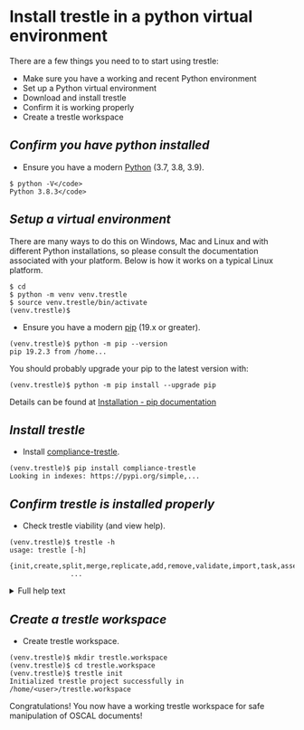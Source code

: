 # Install trestle in a python virtual environment

There are a few things you need to to start using trestle:

- Make sure you have a working and recent Python environment
- Set up a Python virtual environment
- Download and install trestle
- Confirm it is working properly
- Create a trestle workspace

## *Confirm you have python installed*

- Ensure you have a modern [Python](https://www.python.org/downloads/) (3.7, 3.8, 3.9).

```
$ python -V</code>
Python 3.8.3</code>
```

## *Setup a virtual environment*

There are many ways to do this on Windows, Mac and Linux and with different Python installations, so please consult
the documentation associated with your platform.  Below is how it works on a typical Linux platform.

```
$ cd
$ python -m venv venv.trestle
$ source venv.trestle/bin/activate
(venv.trestle)$

```

- Ensure you have a modern [pip](https://pip.pypa.io/en/stable/installing/) (19.x or greater).

```
(venv.trestle)$ python -m pip --version
pip 19.2.3 from /home...
```

You should probably upgrade your pip to the latest version with:

```
(venv.trestle)$ python -m pip install --upgrade pip
```

Details can be found at [Installation - pip documentation](https://pip.pypa.io/en/stable/installing/#upgrading-pip)

## *Install trestle*

- Install [compliance-trestle](https://ibm.github.io/compliance-trestle/).

```
(venv.trestle)$ pip install compliance-trestle
Looking in indexes: https://pypi.org/simple,...

```

## *Confirm trestle is installed properly*

- Check trestle viability (and view help).

```
(venv.trestle)$ trestle -h
usage: trestle [-h]
               {init,create,split,merge,replicate,add,remove,validate,import,task,assemble,version}
               ...
```

<details>
<summary>Full help text</summary>

```

Manage OSCAL files in a human friendly manner.

positional arguments:
  {init,create,split,merge,replicate,add,remove,validate,import,task,assemble,version}
    init                Initialize a trestle working directory.
    create              Create a sample OSCAL model in trestle project.
    split               Split subcomponents on a trestle model.
    merge               Merge subcomponents on a trestle model.
    replicate           Replicate a top level model within the trestle directory structure.
    add                 Add a subcomponent to an existing model.
    remove              Remove a subcomponent to an existing model.
    validate            Validate contents of a trestle model in different modes.
    import              Import an existing full OSCAL model into the trestle project.
    task                Run arbitrary trestle tasks in a simple and extensible methodology.
    assemble            Assemble all subcomponents from a specified trestle
                        model into a single JSON/YAML file under dist.
    version             Output version info for trestle and OSCAL.

optional arguments:
  -h, --help            show this help message and exit

```

</details>

## *Create a trestle workspace*

- Create trestle workspace.

```
(venv.trestle)$ mkdir trestle.workspace
(venv.trestle)$ cd trestle.workspace
(venv.trestle)$ trestle init
Initialized trestle project successfully in /home/<user>/trestle.workspace
```

Congratulations! You now have a working trestle workspace for safe manipulation of OSCAL documents!
